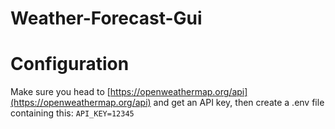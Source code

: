 # Weather-Forecast-Gui
# Configuration
Make sure you head to [https://openweathermap.org/api](https://openweathermap.org/api) and get an API key, then create a .env file containing this:
`API_KEY=12345`